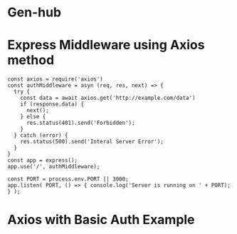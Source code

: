 # Gen-hub


# Express Middleware using Axios method
```
const axios = require('axios')
const authMiddleware = asyn (req, res, next) => {
  try {
    const data = await axios.get('http://example.com/data')
    if (response.data) {
      next();
    } else {
      res.status(401).send('Forbidden');
    }  
  } catch (error) {
    res.status(500).send('Interal Server Error');
  }  
}
const app = express();
app.use('/', authMiddleware);

const PORT = process.env.PORT || 3000;
app.listen( PORT, () => { console.log('Server is running on ' + PORT); } );

```

# Axios with Basic Auth Example
